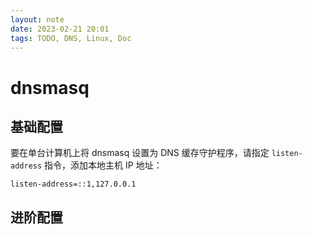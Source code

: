 ```yaml
---
layout: note
date: 2023-02-21 20:01
tags: TODO, DNS, Linux, Doc
---
```


# dnsmasq

## 基础配置

要在单台计算机上将 dnsmasq 设置为 DNS 缓存守护程序，请指定 `listen-address` 指令，添加本地主机 IP 地址：

```plain
listen-address=::1,127.0.0.1
```

## 进阶配置
